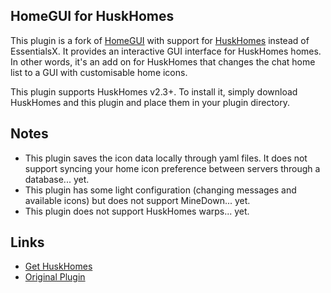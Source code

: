 ## HomeGUI for HuskHomes
This plugin is a fork of [HomeGUI](https://github.com/TechnoVisionDev/HomeGUI) with support for [HuskHomes](https://github.com/WiIIiam278/HuskHomes2) instead of EssentialsX. It provides an interactive GUI interface for HuskHomes homes. In other words, it's an add on for HuskHomes that changes the chat home list to a GUI with customisable home icons.

This plugin supports HuskHomes v2.3+. To install it, simply download HuskHomes and this plugin and place them in your plugin directory.

## Notes
* This plugin saves the icon data locally through yaml files. It does not support syncing your home icon preference between servers through a database... yet.
* This plugin has some light configuration (changing messages and available icons) but does not support MineDown... yet.
* This plugin does not support HuskHomes warps... yet.

## Links
* [Get HuskHomes](https://www.spigotmc.org/resources/homegui-1-8-1-16.77852/)
* [Original Plugin](https://www.spigotmc.org/resources/homegui-1-8-1-16.77852/)
